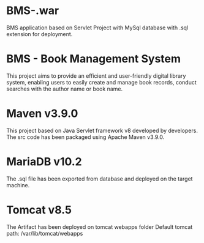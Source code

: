 # BMS-.war
BMS application based on Servlet Project with MySql database with .sql extension for deployment.

# BMS - Book Management System
This project aims to provide an efficient and user-friendly digital library system, enabling users to easily create and manage book records, conduct searches with the author name or book name.

# Maven v3.9.0
This project based on Java Servlet framework v8 developed by developers.
The src code has been packaged using Apache Maven v3.9.0.

# MariaDB v10.2
The .sql file has been exported from database and deployed on the target machine.

# Tomcat v8.5
The Artifact has been deployed on tomcat webapps folder 
Default tomcat path: /var/lib/tomcat/webapps
